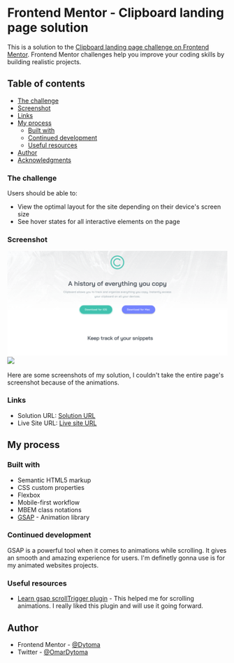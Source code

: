 # Frontend Mentor - Clipboard landing page solution

This is a solution to the [Clipboard landing page challenge on Frontend Mentor](https://www.frontendmentor.io/challenges/clipboard-landing-page-5cc9bccd6c4c91111378ecb9). Frontend Mentor challenges help you improve your coding skills by building realistic projects. 

## Table of contents

  - [The challenge](#the-challenge)
  - [Screenshot](#screenshot)
  - [Links](#links)
- [My process](#my-process)
  - [Built with](#built-with)
  - [Continued development](#continued-development)
  - [Useful resources](#useful-resources)
- [Author](#author)
- [Acknowledgments](#acknowledgments)



### The challenge

Users should be able to:

- View the optimal layout for the site depending on their device's screen size
- See hover states for all interactive elements on the page

### Screenshot

![](./images/landing-page1.png)
![](./images/landing-page2.png)

Here are some screenshots of my solution, I couldn't take the entire page's screenshot because of the animations.

### Links

- Solution URL: [Solution URL](https://www.frontendmentor.io/solutions/clipboard-landing-page-ztWvKoNdbf)
- Live Site URL: [Live site URL](https://clipboard-solution.netlify.app/)

## My process

### Built with

- Semantic HTML5 markup
- CSS custom properties
- Flexbox
- Mobile-first workflow
- MBEM class notations
- [GSAP](https://greensock.com/get-started/) - Animation library



### Continued development

GSAP is a powerful tool when it comes to animations while scrolling. It gives an smooth and amazing experience for users. I'm definetly gonna use is for my animated websites projects.

### Useful resources

- [Learn gsap scrollTrigger plugin](https://greensock.com/docs/v3/Plugins/ScrollTrigger) - This helped me for scrolling animations. I really liked this plugin and will use it going forward.


## Author

- Frontend Mentor - [@Dytoma](https://www.frontendmentor.io/profile/Dytoma)
- Twitter - [@OmarDytoma](https://www.twitter.com/OmarDytoma)

